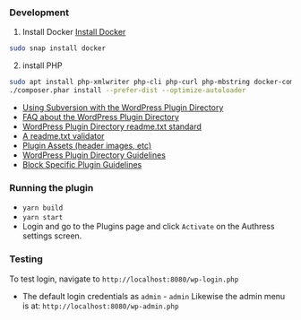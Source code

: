 
### Development

1. Install Docker
[Install Docker](https://docs.docker.com/engine/install/ubuntu/#install-using-the-repository)
```sh
sudo snap install docker
```

2. install PHP
```sh
sudo apt install php-xmlwriter php-cli php-curl php-mbstring docker-compose-plugin
./composer.phar install --prefer-dist --optimize-autoloader
```


* [Using Subversion with the WordPress Plugin Directory](https://developer.wordpress.org/plugins/wordpress-org/how-to-use-subversion/)
* [FAQ about the WordPress Plugin Directory](https://developer.wordpress.org/plugins/wordpress-org/plugin-developer-faq/)
* [WordPress Plugin Directory readme.txt standard](https://wordpress.org/plugins/developers/#readme)
* [A readme.txt validator](https://wordpress.org/plugins/developers/readme-validator/)
* [Plugin Assets (header images, etc)](https://developer.wordpress.org/plugins/wordpress-org/plugin-assets/)
* [WordPress Plugin Directory Guidelines](https://developer.wordpress.org/plugins/wordpress-org/detailed-plugin-guidelines/)
* [Block Specific Plugin Guidelines](https://developer.wordpress.org/plugins/wordpress-org/block-specific-plugin-guidelines/)

### Running the plugin
* `yarn build`
* `yarn start`
* Login and go to the Plugins page and click `Activate` on the Authress settings screen.


### Testing
To test login, navigate to `http://localhost:8080/wp-login.php`
* The default login credentials as `admin` - `admin`
Likewise the admin menu is at: `http://localhost:8080/wp-admin.php`
